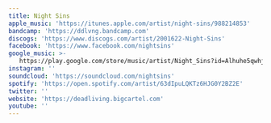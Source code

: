 ```yaml
---
title: Night Sins
apple_music: 'https://itunes.apple.com/artist/night-sins/988214853'
bandcamp: 'https://ddlvng.bandcamp.com'
discogs: 'https://www.discogs.com/artist/2001622-Night-Sins'
facebook: 'https://www.facebook.com/nightsins'
google_music: >-
   https://play.google.com/store/music/artist/Night_Sins?id=Alhuhe5qwhjlfxsfsgx3hakesky
instagram: ''
soundcloud: 'https://soundcloud.com/nightsins'
spotify: 'https://open.spotify.com/artist/63dIpuLQKTz6HJG0Y2BZ2E'
twitter: ''
website: 'https://deadliving.bigcartel.com'
youtube: ''
---
```

